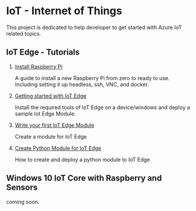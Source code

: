 # IoT - Internet of Things

This project is dedicated to help developer to get started with Azure IoT related topics. 

## IoT Edge - Tutorials

1. [Install Raspberry Pi](Tutorials/01-Install-Raspberry-Pi.md) 

    A guide to install a new Raspberry Pi from zero to ready to use. Including setting it up headless, ssh, VNC, and docker. 

1. [Getting started with IoT Edge](Tutorials/02-azure-iot-edge-getting-started.md)

    Install the required tools of IoT Edge on a device/windows and deploy a sample Iot Edge Module.

1. [Write your first IoT Edge Module](Tutorials/03-write-a-module-for-iot-edge.md) 

    Create a module for IoT Edge 

1. [Create Python Module for IoT Edge](04-create-python-module-for-iot-edge.md)

    How to create and deploy a python module to IoT Edge

## Windows 10 IoT Core with Raspberry and Sensors

coming soon.